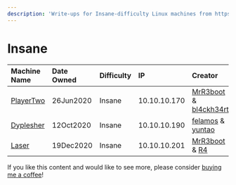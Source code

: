 ```yaml
---
description: 'Write-ups for Insane-difficulty Linux machines from https://hackthebox.eu'
---
```


# Insane

| Machine Name | Date Owned | Difficulty | IP | Creator |
| :--- | :--- | :--- | :--- | :--- |
| [PlayerTwo](playertwo-write-up.md) | 26Jun2020 | Insane | 10.10.10.170 | [MrR3boot](https://www.hackthebox.eu/home/users/profile/13531) & [bl4ckh34rt](https://www.hackthebox.eu/home/users/profile/64903) |
| [Dyplesher](dyplesher-write-up.md) | 12Oct2020 | Insane | 10.10.10.190 | [felamos](https://app.hackthebox.eu/users/27390) & [yuntao](https://app.hackthebox.eu/users/12438) |
| [Laser](laser.md) | 19Dec2020 | Insane | 10.10.10.201 | [MrR3boot](https://www.hackthebox.eu/home/users/profile/13531) & [R4](https://app.hackthebox.eu/users/13243) |

If you like this content and would like to see more, please consider [buying me a coffee](https://www.buymeacoffee.com/zweilosec)!

